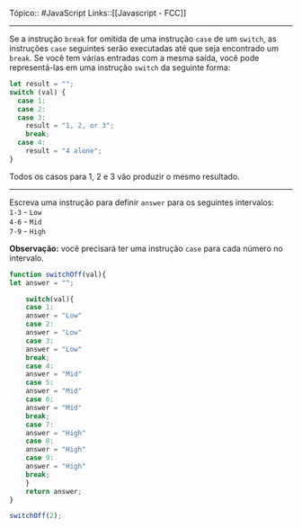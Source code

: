 Tópico:: #JavaScript 
Links::[[Javascript - FCC]]

---

Se a instrução `break` for omitida de uma instrução `case` de um `switch`, as instruções `case` seguintes serão executadas até que seja encontrado um `break`. Se você tem várias entradas com a mesma saída, você pode representá-las em uma instrução `switch` da seguinte forma:

```js
let result = "";
switch (val) {
  case 1:
  case 2:
  case 3:
    result = "1, 2, or 3";
    break;
  case 4:
    result = "4 alone";
}
```

Todos os casos para 1, 2 e 3 vão produzir o mesmo resultado.

---

Escreva uma instrução para definir `answer` para os seguintes intervalos:  
`1-3` - `Low`  
`4-6` - `Mid`  
`7-9` - `High`

**Observação:** você precisará ter uma instrução `case` para cada número no intervalo.

```js
function switchOff(val){
let answer = "";

	switch(val){
	case 1:
	answer = "Low"
	case 2:
	answer = "Low"
	case 3:
	answer = "Low"
	break;
	case 4: 
	answer = "Mid"
	case 5: 
	answer = "Mid"
	case 6: 
	answer = "Mid"
	break;
	case 7: 
	answer = "High"
	case 8: 
	answer = "High"
	case 9: 
	answer = "High"	
	break;
	}
	return answer;
}

switchOff(2);

```